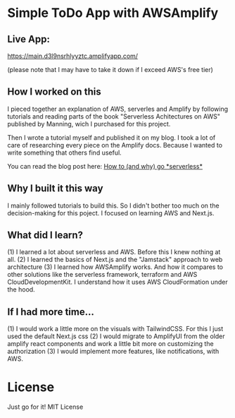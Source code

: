 # Simple ToDo App with AWSAmplify

## Live App:

https://main.d3l9nsrhlyyztc.amplifyapp.com/

(please note that I may have to take it down if I exceed AWS's free tier)

## How I worked on this

I pieced together an explanation of AWS, serverles and Amplify by following tutorials and reading parts of the book "Serverless Achitectures on AWS" published by Manning, wich I purchased for this project.

Then I wrote a tutorial myself and published it on my blog. I took a lot of care of researching every piece on the Amplify docs. Because I wanted to write something that others find useful.

You can read the blog post here: [How to (and why) go \*serverless\*](https://jorgerl.hashnode.dev/how-to-and-why-go-serverless)

## Why I built it this way

I mainly followed tutorials to build this. So I didn't bother too much on the decision-making for this poject. I focused on learning AWS and Next.js.

## What did I learn?

(1) I learned a lot about serverless and AWS. Before this I knew nothing at all.
(2) I learned the basics of Next.js and the "Jamstack" approach to web architecture
(3) I learned how AWSAmplify works. And how it compares to other solutions like the serverless framework, terraform and AWS CloudDevelopmentKit. I understand how it uses AWS CloudFormation under the hood.

## If I had more time...

(1) I would work a little more on the visuals with TailwindCSS. For this I just used the default Next.js css
(2) I would migrate to AmplifyUI from the older amplify react components and work a little bit more on customizing the authorization
(3) I would implement more features, like notifications, with AWS.

# License

Just go for it! MIT License
